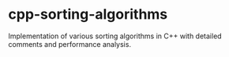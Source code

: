 # cpp-sorting-algorithms
Implementation of various sorting algorithms in C++ with detailed comments and performance analysis.
